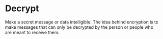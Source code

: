 [Title]: # (Расшифровать)
[Order]: # (28)

# Decrypt

Make a secret message or data intelligible. The idea behind encryption is to make messages that can only be decrypted by the person or people who are meant to receive them.